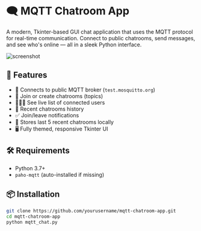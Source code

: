 # 🗨️ MQTT Chatroom App

A modern, Tkinter-based GUI chat application that uses the MQTT protocol for real-time communication. Connect to public chatrooms, send messages, and see who's online — all in a sleek Python interface.

![screenshot](https://via.placeholder.com/720x400.png?text=MQTT+Chatroom+App+UI)

## 🚀 Features

- 📡 Connects to public MQTT broker (`test.mosquitto.org`)
- 💬 Join or create chatrooms (topics)
- 🧑‍🤝‍🧑 See live list of connected users
- 📜 Recent chatrooms history
- ✅ Join/leave notifications
- 💾 Stores last 5 recent chatrooms locally
- 🖥️ Fully themed, responsive Tkinter UI

## 🛠️ Requirements

- Python 3.7+
- `paho-mqtt` (auto-installed if missing)

## 📦 Installation

```bash
git clone https://github.com/yourusername/mqtt-chatroom-app.git
cd mqtt-chatroom-app
python mqtt_chat.py
